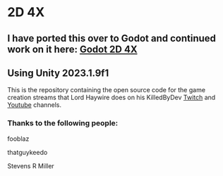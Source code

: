 # 2D 4X

## I have ported this over to Godot and continued work on it here: [Godot 2D 4X](https://github.com/lordhaywire/2D-4X)

## Using Unity 2023.1.9f1

This is the repository containing the open source code for the game creation streams that Lord Haywire does on his KilledByDev [Twitch](https://www.twitch.tv/killedbydev) 
and [Youtube](https://www.youtube.com/@killedbydev) channels.

### Thanks to the following people:

fooblaz

thatguykeedo

Stevens R Miller

